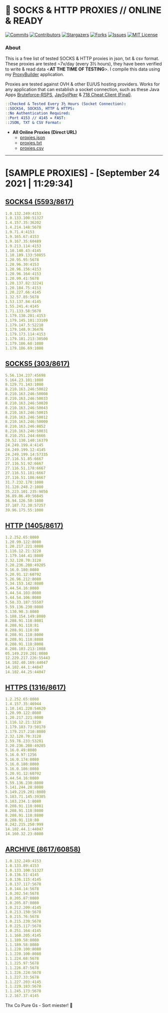 <!-- MARKDOWN LINKS & IMAGES -->
<!-- https://www.markdownguide.org/basic-syntax/#reference-style-links -->
[contributors-shield]: https://img.shields.io/github/contributors/jetkai/proxy-list?style=for-the-badge
[contributors-url]: https://github.com/jetkai/proxy-list/graphs/contributors
[forks-shield]: https://img.shields.io/github/forks/jetkai/proxy-list?style=for-the-badge
[forks-url]: https://github.com/jetkai/proxy-list/network/members
[stars-shield]: https://img.shields.io/github/stars/jetkai/proxy-list?style=for-the-badge
[stars-url]: https://github.com/jetkai/proxy-list/stargazers
[issues-shield]: https://img.shields.io/github/issues/jetkai/proxy-list?style=for-the-badge
[issues-url]: https://github.com/jetkai/proxy-list/issues
[license-shield]: https://img.shields.io/github/license/jetkai/proxy-list?style=for-the-badge
[license-url]: https://github.com/jetkai/proxy-list/blob/main/LICENSE
[commit-shield]: https://img.shields.io/github/last-commit/jetkai/proxy-list?style=for-the-badge
[commit-url]: https://github.com/jetkai/proxy-list/commits/main

# 🎁 SOCKS & HTTP PROXIES // ONLINE & READY

[![Commits][commit-shield]][commit-url]
[![Contributors][contributors-shield]][contributors-url]
[![Stargazers][stars-shield]][stars-url]
[![Forks][forks-shield]][forks-url]
[![Issues][issues-shield]][issues-url]
[![MIT License][license-shield]][license-url]

### About
This is a free list of tested SOCKS & HTTP proxies in json, txt & csv format. These proxies are tested ~7x/day (every 3½ hours), they have been verified to write & read data <**AT THE TIME OF TESTING**>. I compile this data using my [ProxyBuilder](https://github.com/jetkai/ProxyBuilder) application.

Proxies are tested against OVH & other EU/US hosting providers. Works for any application that can establish a socket connection, such as these Java Apps [Bruteforce-RSPS](https://github.com/KaiBurton/Bruteforce-RSPS), [JaySyiPker](https://github.com/JayArrowz/JaySyiPker) & [718 Cheat Client (Final)](https://github.com/KaiBurton/718-Cheat-Client-Final). 

```yaml
::Checked & Tested Every 3½ Hours (Socket Connection):
::SOCKS4, SOCKS5, HTTP & HTTPS:
::No Authentication Required:
::Port 4153 // 4145 = FAST:
::JSON, TXT & CSV Format:
```

- **All Online Proxies (Direct URL)**
  - [proxies.json](https://raw.githubusercontent.com/jetkai/proxy-list/main/proxies.json)
  - [proxies.txt](https://raw.githubusercontent.com/jetkai/proxy-list/main/proxies.txt)
  - [proxies.csv](https://raw.githubusercontent.com/jetkai/proxy-list/main/proxies.csv)

---

# [SAMPLE PROXIES] - [September 24 2021 | 11:29:34]

## [SOCKS4 (5593/8617)](https://raw.githubusercontent.com/jetkai/proxy-list/main/proxies-socks4.txt)
```yaml
1.0.132.249:4153
1.0.133.100:51327
1.4.157.35:36202
1.4.214.148:5678
1.9.71.4:4153
1.9.165.67:4153
1.9.167.35:60489
1.9.213.114:4153
1.10.140.43:4145
1.10.189.133:50855
1.20.95.95:5678
1.20.96.30:4153
1.20.96.156:4153
1.20.96.164:4153
1.20.99.41:5678
1.20.137.82:32241
1.20.184.75:4153
1.20.227.66:4145
1.32.57.85:5678
1.53.137.84:4145
1.55.241.4:4145
1.71.133.58:5678
1.179.130.201:4153
1.179.145.101:33109
1.179.147.5:52210
1.179.148.9:36476
1.179.173.114:4153
1.179.181.213:30500
1.179.186.68:1080
1.179.186.69:1080
```

## [SOCKS5 (303/8617)](https://raw.githubusercontent.com/jetkai/proxy-list/main/proxies-socks5.txt)
```yaml
5.56.134.237:45698
5.164.23.101:1080
8.129.71.143:1080
8.210.163.246:50022
8.210.163.246:50008
8.210.163.246:50033
8.210.163.246:50020
8.210.163.246:50043
8.210.163.246:50015
8.210.163.246:50012
8.210.163.246:50009
8.210.163.246:8852
8.210.163.246:50031
8.210.251.244:6666
20.52.130.140:16379
24.249.199.4:4145
24.249.199.12:4145
24.249.199.14:57335
27.116.51.85:6667
27.116.51.92:6667
27.116.51.178:6667
27.116.51.181:6667
27.116.51.186:6667
31.7.232.178:1080
31.128.248.2:1080
35.223.101.235:9050
36.89.86.49:56845
36.94.126.50:1080
37.187.72.30:57257
39.96.175.55:1080
```

## [HTTP (1405/8617)](https://raw.githubusercontent.com/jetkai/proxy-list/main/proxies-http.txt)
```yaml
1.2.252.65:8080
1.20.99.122:8080
1.20.217.221:8080
1.116.12.21:3228
1.179.144.41:8080
2.32.128.70:3128
3.20.236.208:49205
5.16.0.180:8080
5.20.91.12:60792
5.26.96.212:8080
5.34.153.142:8080
5.44.54.16:8080
5.44.54.103:8080
5.44.54.106:8080
5.58.33.187:55507
5.59.136.230:8080
5.130.90.3:8080
5.188.154.149:8080
8.208.91.118:8081
8.208.91.118:81
8.208.91.118:80
8.208.91.118:8000
8.208.91.118:8888
8.208.91.118:8008
8.208.103.213:1088
05.149.219.201:8080
12.229.217.226:55443
14.102.40.169:44047
14.102.44.1:44047
14.102.44.25:44047
```

## [HTTPS (1316/8617)](https://raw.githubusercontent.com/jetkai/proxy-list/main/proxies-https.txt)
```yaml
1.2.252.65:8080
1.4.157.35:46944
1.10.141.220:54620
1.20.99.122:8080
1.20.217.221:8080
1.116.12.21:3228
1.179.183.73:50178
1.179.217.210:8080
2.32.128.70:3128
2.59.76.233:53281
3.20.236.208:49205
5.16.0.49:8080
5.16.0.97:1256
5.16.0.174:8080
5.16.0.180:8080
5.16.0.186:8080
5.20.91.12:60792
5.44.54.16:8080
5.59.136.230:8080
5.141.244.28:8080
5.149.219.201:8080
5.183.71.145:39305
5.183.234.1:8080
8.208.91.118:8081
8.208.91.118:8080
8.208.91.118:8800
8.208.91.118:80
8.242.215.250:999
14.102.44.1:44047
14.160.32.23:8080
```

## [ARCHIVE (8617/60858)](https://raw.githubusercontent.com/jetkai/proxy-list/main/archive/working-proxies-history.txt)
```yaml
1.0.132.249:4153
1.0.133.89:4153
1.0.133.100:51327
1.0.136.51:4145
1.0.136.115:4145
1.0.137.117:5678
1.0.144.14:5678
1.0.202.54:5678
1.0.205.87:8080
1.0.205.87:8080
1.0.212.209:4145
1.0.213.150:5678
1.0.215.76:5678
1.0.215.239:5678
1.0.225.117:5678
1.0.251.164:4145
1.1.160.205:4145
1.1.189.58:8080
1.1.189.58:8080
1.1.220.100:8080
1.1.220.100:8080
1.1.224.68:5678
1.1.225.97:5678
1.1.226.87:5678
1.1.226.224:5678
1.1.227.33:5678
1.1.227.203:4145
1.1.229.183:5678
1.1.245.173:5678
1.2.167.37:4145
```



Thx Co Pure Gs - Sort miester! 💟